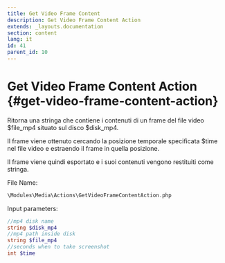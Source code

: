 ```yaml
---
title: Get Video Frame Content
description: Get Video Frame Content Action
extends: _layouts.documentation
section: content
lang: it
id: 41
parent_id: 10
---
```


# Get Video Frame Content Action {#get-video-frame-content-action}

Ritorna una stringa che contiene i contenuti di un frame del file video $file_mp4 situato sul disco $disk_mp4. 

Il frame viene ottenuto cercando la posizione temporale specificata $time nel file video e estraendo il frame in quella posizione. 

Il frame viene quindi esportato e i suoi contenuti vengono restituiti come stringa.

File Name:

```php
\Modules\Media\Actions\GetVideoFrameContentAction.php
```

Input parameters:

```php
//mp4 disk name
string $disk_mp4
//mp4 path inside disk
string $file_mp4
//seconds when to take screenshot
int $time
```
